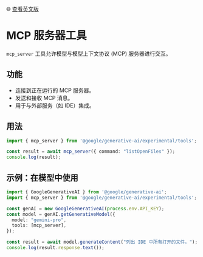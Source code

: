 🌐 [查看英文版](../../../../docs/tools/mcp-server.md)

# MCP 服务器工具

`mcp_server` 工具允许模型与模型上下文协议 (MCP) 服务器进行交互。

## 功能

-   连接到正在运行的 MCP 服务器。
-   发送和接收 MCP 消息。
-   用于与外部服务（如 IDE）集成。

## 用法

```typescript
import { mcp_server } from '@google/generative-ai/experimental/tools';

const result = await mcp_server({ command: "listOpenFiles" });
console.log(result);
```

## 示例：在模型中使用

```typescript
import { GoogleGenerativeAI } from '@google/generative-ai';
import { mcp_server } from '@google/generative-ai/experimental/tools';

const genAI = new GoogleGenerativeAI(process.env.API_KEY);
const model = genAI.getGenerativeModel({
  model: "gemini-pro",
  tools: [mcp_server],
});

const result = await model.generateContent("列出 IDE 中所有打开的文件。");
console.log(result.response.text());
```